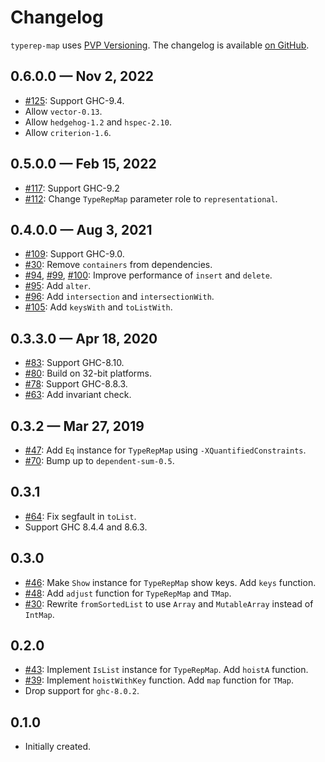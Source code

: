 # Changelog

`typerep-map` uses [PVP Versioning][1].
The changelog is available [on GitHub][2].

## 0.6.0.0 — Nov 2, 2022

* [#125](https://github.com/kowainik/typerep-map/issues/125):
  Support GHC-9.4.
* Allow `vector-0.13`.
* Allow `hedgehog-1.2` and `hspec-2.10`.
* Allow `criterion-1.6`.

## 0.5.0.0 — Feb 15, 2022

* [#117](https://github.com/kowainik/typerep-map/issues/117):
  Support GHC-9.2
* [#112](https://github.com/kowainik/typerep-map/issues/112):
  Change `TypeRepMap` parameter role to `representational`.

## 0.4.0.0 — Aug 3, 2021

* [#109](https://github.com/kowainik/typerep-map/issues/109):
  Support GHC-9.0.
* [#30](https://github.com/kowainik/typerep-map/issues/30):
  Remove `containers` from dependencies.
* [#94](https://github.com/kowainik/typerep-map/issues/94),
  [#99](https://github.com/kowainik/typerep-map/issues/99),
  [#100](https://github.com/kowainik/typerep-map/issues/100):
  Improve performance of `insert` and `delete`.
* [#95](https://github.com/kowainik/typerep-map/issues/95):
  Add `alter`.
* [#96](https://github.com/kowainik/typerep-map/issues/96):
  Add `intersection` and `intersectionWith`.
* [#105](https://github.com/kowainik/typerep-map/issues/105):
  Add `keysWith` and `toListWith`.

## 0.3.3.0 — Apr 18, 2020

* [#83](https://github.com/kowainik/typerep-map/issues/83):
  Support GHC-8.10.
* [#80](https://github.com/kowainik/typerep-map/issues/80):
  Build on 32-bit platforms.
* [#78](https://github.com/kowainik/typerep-map/issues/78):
  Support GHC-8.8.3.
* [#63](https://github.com/kowainik/typerep-map/pull/63):
  Add invariant check.

## 0.3.2 — Mar 27, 2019

* [#47](https://github.com/kowainik/typerep-map/issues/47):
  Add `Eq` instance for `TypeRepMap` using `-XQuantifiedConstraints`.
* [#70](https://github.com/kowainik/typerep-map/issues/70):
  Bump up to `dependent-sum-0.5`.

## 0.3.1

* [#64](https://github.com/kowainik/typerep-map/issues/64):
  Fix segfault in `toList`.
* Support GHC 8.4.4 and 8.6.3.

## 0.3.0

* [#46](https://github.com/kowainik/typerep-map/issues/46):
  Make `Show` instance for `TypeRepMap` show keys.
  Add `keys` function.
* [#48](https://github.com/kowainik/typerep-map/issues/48):
  Add `adjust` function for `TypeRepMap` and  `TMap`.
* [#30](https://github.com/kowainik/typerep-map/issues/30):
  Rewrite `fromSortedList` to use `Array` and `MutableArray`
  instead of `IntMap`.

## 0.2.0

* [#43](https://github.com/kowainik/typerep-map/issues/43):
  Implement `IsList` instance for `TypeRepMap`.
  Add `hoistA` function.
* [#39](https://github.com/kowainik/typerep-map/issues/39):
  Implement `hoistWithKey` function.
  Add `map` function for `TMap`.
* Drop support for `ghc-8.0.2`.

## 0.1.0

* Initially created.

[1]: https://pvp.haskell.org
[2]: https://github.com/kowainik/typerep-map/releases
